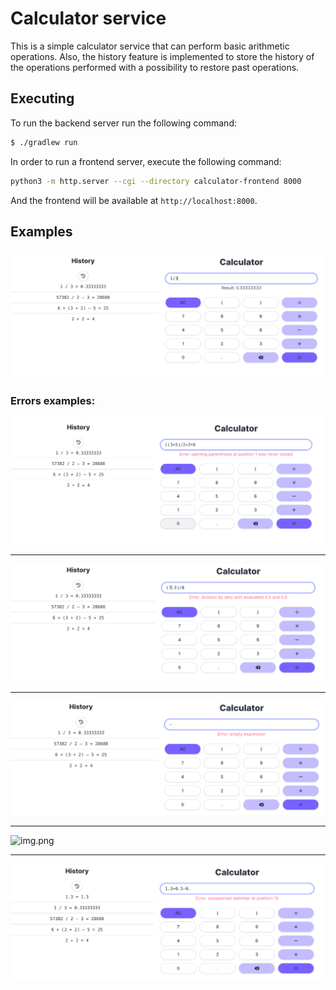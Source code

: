 # Calculator service

This is a simple calculator service that can perform basic arithmetic operations.
Also, the history feature is implemented to store the history of the operations performed with a possibility to restore past operations.

## Executing

To run the backend server run the following command:

```bash
$ ./gradlew run
```

In order to run a frontend server, execute the following command:

```bash
python3 -m http.server --cgi --directory calculator-frontend 8000
```

And the frontend will be available at `http://localhost:8000`.

## Examples

![img.png](pics/example1.png)

### Errors examples:
![img_1.png](pics/error-example-wrong-parenthesis.png)

---

![img.png](pics/error-example-zero-division.png)

---

![img.png](pics/errors-example-empty-expression.png)

---

![img.png](img.png)

---

![img_1.png](pics/errors-example-unexpected-delimeter.png)
